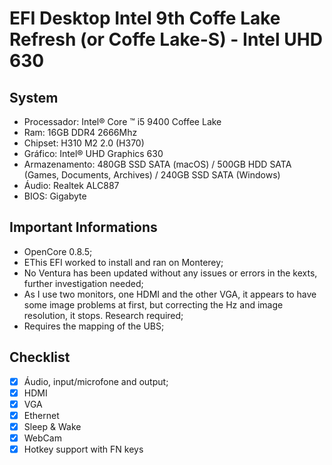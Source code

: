 # EFI Desktop Intel 9th Coffe Lake Refresh (or Coffe Lake-S) - Intel UHD 630

## System
- Processador: Intel® Core ™ i5 9400 Coffee Lake
- Ram: 16GB DDR4 2666Mhz
- Chipset: H310 M2 2.0 (H370)
- Gráfico: Intel® UHD Graphics 630
- Armazenamento: 480GB SSD SATA (macOS) / 500GB HDD SATA (Games, Documents, Archives) / 240GB SSD SATA (Windows)
- Áudio: Realtek ALC887
- BIOS: Gigabyte

## Important Informations
- OpenCore 0.8.5;
- EThis EFI worked to install and ran on Monterey;
- No Ventura has been updated without any issues or errors in the kexts, further investigation needed;
- As I use two monitors, one HDMI and the other VGA, it appears to have some image problems at first, but correcting the Hz and image resolution, it stops. Research required;
- Requires the mapping of the UBS;

##  Checklist
- [x] Áudio, input/microfone and output;
- [x] HDMI
- [x] VGA
- [x] Ethernet
- [x] Sleep & Wake
- [x] WebCam
- [x] Hotkey support with FN keys
